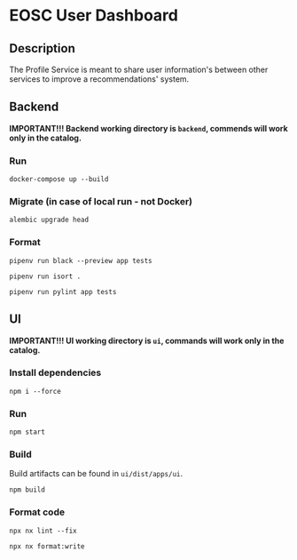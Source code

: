 # EOSC User Dashboard

## Description
The Profile Service is meant to share user information's 
between other services to improve a recommendations' system.

## Backend
**IMPORTANT!!! Backend working directory is `backend`, commends will work only in the catalog.**

### Run
`docker-compose up --build`

### Migrate (in case of local run - not Docker)
`alembic upgrade head`

### Format
`pipenv run black --preview app tests`

`pipenv run isort .`

`pipenv run pylint app tests`

## UI
**IMPORTANT!!! UI working directory is `ui`, commands will work only in the catalog.**

### Install dependencies
`npm i --force`

### Run
`npm start`

### Build
Build artifacts can be found in `ui/dist/apps/ui`.

`npm build`

### Format code
`npx nx lint --fix`

`npx nx format:write`